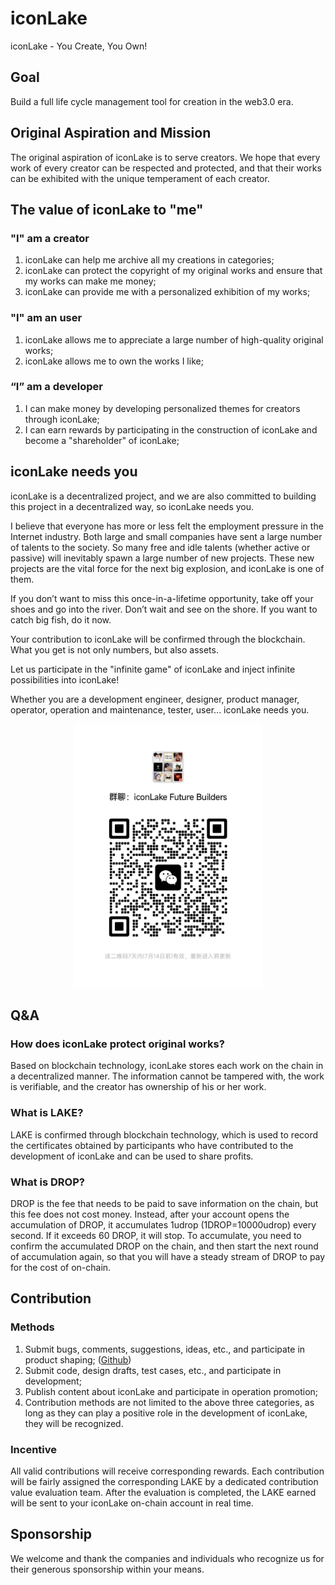 # iconLake

iconLake - You Create, You Own!

## Goal

Build a full life cycle management tool for creation in the web3.0 era.

## Original Aspiration and Mission

The original aspiration of iconLake is to serve creators. We hope that every work of every creator can be respected and protected, and that their works can be exhibited with the unique temperament of each creator.

## The value of iconLake to "me"

### "I" am a creator

1. iconLake can help me archive all my creations in categories;
2. iconLake can protect the copyright of my original works and ensure that my works can make me money;
3. iconLake can provide me with a personalized exhibition of my works;

### "I" am an user

1. iconLake allows me to appreciate a large number of high-quality original works;
2. iconLake allows me to own the works I like;

### “I” am a developer

1. I can make money by developing personalized themes for creators through iconLake;
2. I can earn rewards by participating in the construction of iconLake and become a "shareholder" of iconLake;

## iconLake needs you

iconLake is a decentralized project, and we are also committed to building this project in a decentralized way, so iconLake needs you.

I believe that everyone has more or less felt the employment pressure in the Internet industry. Both large and small companies have sent a large number of talents to the society.
So many free and idle talents (whether active or passive) will inevitably spawn a large number of new projects. These new projects are the vital force for the next big explosion, and iconLake is one of them.

If you don’t want to miss this once-in-a-lifetime opportunity, take off your shoes and go into the river. Don’t wait and see on the shore. If you want to catch big fish, do it now.

Your contribution to iconLake will be confirmed through the blockchain. What you get is not only numbers, but also assets.

Let us participate in the "infinite game" of iconLake and inject infinite possibilities into iconLake!

Whether you are a development engineer, designer, product manager, operator, operation and maintenance, tester, user... iconLake needs you.

<p align="center">
   <img src="./documents/resources/wxgroup.jpg" alt="Join us" width="300" />
</p>

## Q&A

### How does iconLake protect original works?

Based on blockchain technology, iconLake stores each work on the chain in a decentralized manner. The information cannot be tampered with, the work is verifiable, and the creator has ownership of his or her work.

### What is LAKE?

LAKE is confirmed through blockchain technology, which is used to record the certificates obtained by participants who have contributed to the development of iconLake and can be used to share profits.

### What is DROP?

DROP is the fee that needs to be paid to save information on the chain, but this fee does not cost money. Instead, after your account opens the accumulation of DROP, it accumulates 1udrop (1DROP=10000udrop) every second. If it exceeds 60 DROP, it will stop. To accumulate, you need to confirm the accumulated DROP on the chain, and then start the next round of accumulation again, so that you will have a steady stream of DROP to pay for the cost of on-chain.

## Contribution

### Methods

1. Submit bugs, comments, suggestions, ideas, etc., and participate in product shaping; ([Github](https://github.com/iconLake/IconLake/issues))
2. Submit code, design drafts, test cases, etc., and participate in development;
3. Publish content about iconLake and participate in operation promotion;
4. Contribution methods are not limited to the above three categories, as long as they can play a positive role in the development of iconLake, they will be recognized.

### Incentive

All valid contributions will receive corresponding rewards. Each contribution will be fairly assigned the corresponding LAKE by a dedicated contribution value evaluation team. After the evaluation is completed, the LAKE earned will be sent to your iconLake on-chain account in real time.

## Sponsorship

We welcome and thank the companies and individuals who recognize us for their generous sponsorship within your means.
